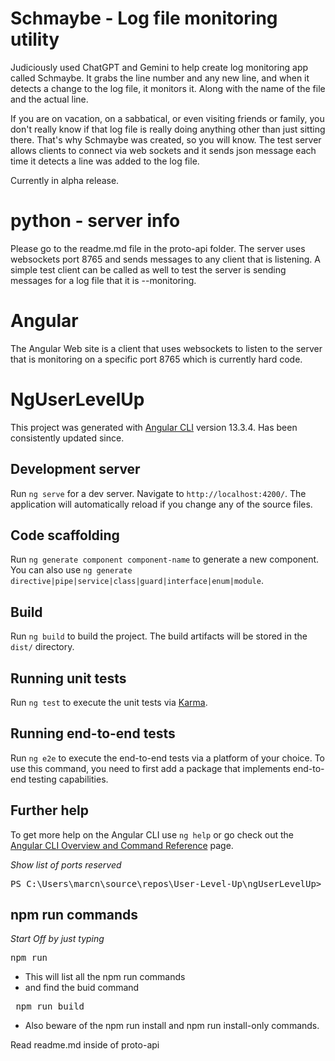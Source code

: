 # Schmaybe - Log file monitoring utility

Judiciously used ChatGPT and Gemini to help create log monitoring app called Schmaybe.  It grabs the line number and any new line, and when it detects a change to the log file, it monitors it.  Along with the name of the file and the actual line.

If you are on vacation, on a sabbatical, or even visiting friends or family, you don't really know if that log file is really doing anything other than just sitting there.  That's why Schmaybe was created, so you will know.  The test server allows clients to connect via web sockets and it sends json message each time it detects a line was added to the log file.  

Currently in alpha release.

# python - server info

Please go to the readme.md file in the proto-api folder.  The server uses websockets port 8765 and sends messages to any client that is listening.   A simple test client can be called as well to test the server is sending messages for a log file that it is --monitoring.

# Angular

The Angular Web site is a client that uses websockets to listen to the server that is monitoring on a specific port 8765 which is currently hard code.

# NgUserLevelUp

This project was generated with [Angular CLI](https://github.com/angular/angular-cli) version 13.3.4.   Has been consistently updated since.

## Development server

Run `ng serve` for a dev server. Navigate to `http://localhost:4200/`. The application will automatically reload if you change any of the source files.

## Code scaffolding

Run `ng generate component component-name` to generate a new component. You can also use `ng generate directive|pipe|service|class|guard|interface|enum|module`.

## Build

Run `ng build` to build the project. The build artifacts will be stored in the `dist/` directory.

## Running unit tests

Run `ng test` to execute the unit tests via [Karma](https://karma-runner.github.io).

## Running end-to-end tests

Run `ng e2e` to execute the end-to-end tests via a platform of your choice. To use this command, you need to first add a package that implements end-to-end testing capabilities.

## Further help

To get more help on the Angular CLI use `ng help` or go check out the [Angular CLI Overview and Command Reference](https://angular.io/cli) page.

*Show list of ports reserved*

<pre>PS C:\Users\marcn\source\repos\User-Level-Up\ngUserLevelUp> netsh interface ipv4 show excludedportrange protocol=tcp</pre>

## npm run commands

*Start Off by just typing*

<pre>npm run</pre>

* This will list all the npm run commands
* and find the buid command

<pre> npm run build</pre>

* Also beware of the npm run install and npm run install-only commands.

  
 Read readme.md inside of proto-api


